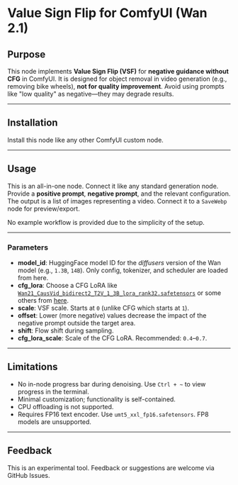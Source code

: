 
# Value Sign Flip for ComfyUI (Wan 2.1)

## Purpose

This node implements **Value Sign Flip (VSF)** for **negative guidance without CFG** in ComfyUI. It is designed for object removal in video generation (e.g., removing bike wheels), **not for quality improvement**. Avoid using prompts like "low quality" as negative—they may degrade results.

---

## Installation

Install this node like any other ComfyUI custom node.

---

## Usage

This is an all-in-one node. Connect it like any standard generation node. Provide a **positive prompt**, **negative prompt**, and the relevant configuration. The output is a list of images representing a video. Connect it to a `SaveWebp` node for preview/export.

No example workflow is provided due to the simplicity of the setup.

---

### Parameters

* **model\_id**: HuggingFace model ID for the *diffusers* version of the Wan model (e.g., `1.3B`, `14B`). Only config, tokenizer, and scheduler are loaded from here.
* **cfg\_lora**: Choose a CFG LoRA like
  [`Wan21_CausVid_bidirect2_T2V_1_3B_lora_rank32.safetensors`](https://huggingface.co/Kijai/WanVideo_comfy/tree/main)
  or some others from [here](https://huggingface.co/Kijai/WanVideo_comfy/tree/main).
* **scale**: VSF scale. Starts at `0` (unlike CFG which starts at `1`).
* **offset**: Lower (more negative) values decrease the impact of the negative prompt outside the target area.
* **shift**: Flow shift during sampling.
* **cfg\_lora\_scale**: Scale of the CFG LoRA. Recommended: `0.4`–`0.7`.

---

## Limitations

* No in-node progress bar during denoising. Use `Ctrl + ~` to view progress in the terminal.
* Minimal customization; functionality is self-contained.
* CPU offloading is not supported.
* Requires FP16 text encoder. Use `umt5_xxl_fp16.safetensors`. FP8 models are unsupported.

---

## Feedback

This is an experimental tool. Feedback or suggestions are welcome via GitHub Issues.
